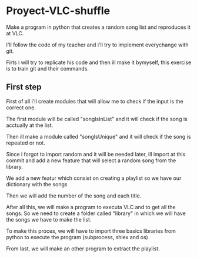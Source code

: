 # Proyect-VLC-shuffle

Make a program in python that creates a random song list and reproduces it at VLC.

I'll follow the code of my teacher and i'll try to implement everychange with git.

Firts i will try to replicate his code and then ill make it bymyself, this exercise is to train git and their commands.

## First step

First of all i'll create modules that will allow me to check if the input is the correct one.

The first module will be called "songIsInList" and it will check if the song is acctually at the list.

Then ill make a module called "songIsUnique" and it will check if the song is repeated or not.

Since i forgot to import random and it will be needed later, ill import at this commit and add a new feature that will select a random song from the library.

We add a new featur which consist on creating a playlist so we have our dictionary with the songs

Then we will add the number of the song and each title.

After all this, we will make a program to executa VLC and to get all the songs. So we need to create a folder called "library" in which we will have the songs we have to make the list. 

To make this proces, we will have to import three basics libraries from python to execute the program (subprocess, shlex and os)

From last, we will make an other program to extract the playlist.